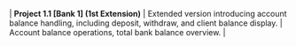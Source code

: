 | **Project 1.1 [Bank 1] (1st Extension)** | Extended version introducing account balance handling, including deposit, withdraw, and client balance display. | Account balance operations, total bank balance overview. |
